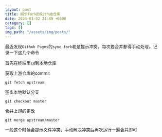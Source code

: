```yaml
---
layout: post
title: 同步Fork的Github仓库
date: 2024-01-02 21:49 +0800
category: []
tags: []
img_path: "/assets/img/posts/"
---
```


最近发现`Github Pages`的`sync fork`老是提示冲突，每次要合并都得手动处理，记录一下这几个命令

首先在终端里`cd`到本地仓库

获取上游仓库的commit

```shell
git fetch upstream
```

签出本地默认分支

```shell
git checkout master
```

合并上游的更改

```shell
git merge upstream/master
```

一般这个时候会提示文件冲突，手动解决冲突后再次运行一遍合并即可
